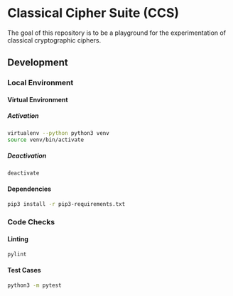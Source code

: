 # Classical Cipher Suite (CCS)

The goal of this repository is to be a playground for the experimentation of
classical cryptographic ciphers.


## Development

### Local Environment

#### Virtual Environment

##### Activation

```bash
virtualenv --python python3 venv
source venv/bin/activate
```

##### Deactivation

```bash
deactivate
```


#### Dependencies

```bash
pip3 install -r pip3-requirements.txt
```


### Code Checks

#### Linting

```bash
pylint
```


#### Test Cases

```bash
python3 -m pytest
```
